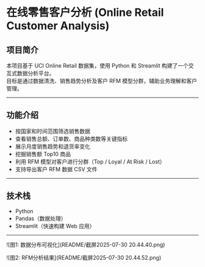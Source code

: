# 在线零售客户分析 (Online Retail Customer Analysis)

## 项目简介

本项目基于 UCI Online Retail 数据集，使用 Python 和 Streamlit 构建了一个交互式数据分析平台。  
目标是通过数据清洗、销售趋势分析及客户 RFM 模型分群，辅助业务理解和客户管理。  

---

## 功能介绍

- 按国家和时间范围筛选销售数据  
- 查看销售总额、订单数、商品种类数等关键指标  
- 展示月度销售趋势和退货率变化  
- 挖掘销售额 Top10 商品  
- 利用 RFM 模型对客户进行分群（Top / Loyal / At Risk / Lost）  
- 支持导出客户 RFM 数据 CSV 文件  

---

## 技术栈

- Python  
- Pandas（数据处理）  
- Streamlit（快速构建 Web 应用）  

---

<!-- 图片1 -->
![图1: 数据分布可视化](README/截屏2025-07-30 20.44.40.png)

<!-- 图片2 -->
![图2: RFM分析结果](README/截屏2025-07-30 20.44.52.png)
